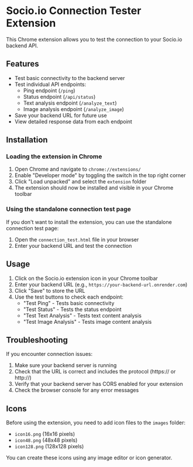 # Socio.io Connection Tester Extension

This Chrome extension allows you to test the connection to your Socio.io backend API.

## Features

- Test basic connectivity to the backend server
- Test individual API endpoints:
  - Ping endpoint (`/ping`)
  - Status endpoint (`/api/status`)
  - Text analysis endpoint (`/analyze_text`)
  - Image analysis endpoint (`/analyze_image`)
- Save your backend URL for future use
- View detailed response data from each endpoint

## Installation

### Loading the extension in Chrome

1. Open Chrome and navigate to `chrome://extensions/`
2. Enable "Developer mode" by toggling the switch in the top right corner
3. Click "Load unpacked" and select the `extension` folder
4. The extension should now be installed and visible in your Chrome toolbar

### Using the standalone connection test page

If you don't want to install the extension, you can use the standalone connection test page:

1. Open the `connection_test.html` file in your browser
2. Enter your backend URL and test the connection

## Usage

1. Click on the Socio.io extension icon in your Chrome toolbar
2. Enter your backend URL (e.g., `https://your-backend-url.onrender.com`)
3. Click "Save" to store the URL
4. Use the test buttons to check each endpoint:
   - "Test Ping" - Tests basic connectivity
   - "Test Status" - Tests the status endpoint
   - "Test Text Analysis" - Tests text content analysis
   - "Test Image Analysis" - Tests image content analysis

## Troubleshooting

If you encounter connection issues:

1. Make sure your backend server is running
2. Check that the URL is correct and includes the protocol (https:// or http://)
3. Verify that your backend server has CORS enabled for your extension
4. Check the browser console for any error messages

## Icons

Before using the extension, you need to add icon files to the `images` folder:
- `icon16.png` (16x16 pixels)
- `icon48.png` (48x48 pixels)
- `icon128.png` (128x128 pixels)

You can create these icons using any image editor or icon generator.